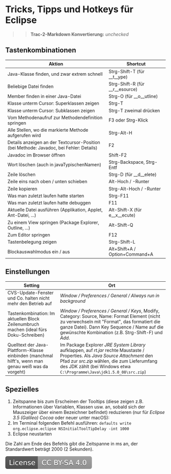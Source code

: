 # Tricks, Tipps und Hotkeys für Eclipse

>> **Trac-2-Markdown Konvertierung:** *unchecked*

## Tastenkombinationen

| Aktion | Shortcut |
|--------|----------|
| Java-Klasse finden, und zwar extrem schnell | Strg-Shift-T (für __t__ype) |
|Beliebige Datei finden|Strg-Shift-R (für __r__esource)
|Member finden in einer Java-Datei|Strg-O (für __o__utline)
|Klasse unterm Cursor: Superklassen zeigen|Strg-T
|Klasse unterm Cursor: Subklassen zeigen|Strg-T zweimal drücken
|Vom Methodenaufruf zur Methodendefinition springen|F3 oder Strg-Klick
|Alle Stellen, wo die markierte Methode aufgerufen wird|Strg-Alt-H
|Details anzeigen an der Textcursor-Position (bei Methode: Javadoc, bei Fehler: Details)|F2
|Javadoc im Browser öffnen|Shift-F2
|Wort löschen (auch in javaTypischenNamen)|Strg-Backspace, Strg-Entf
|Zeile löschen|Strg-D (für __d__elete)
|Zeile eins nach oben / unten schieben|Alt-Hoch / -Runter
|Zeile kopieren|Strg-Alt-Hoch / -Runter
|Was man zuletzt laufen hatte starten|Strg-F11
|Was man zuletzt laufen hatte debuggen|F11
|Aktuelle Datei ausführen (Applikation, Applet, Ant-Datei, ...)|Alt-Shift-X (für e__x__ecute)
|Zu einem View springen (Package Explorer, Outline, ...)|Alt-Shift-Q
|Zum Editor springen|F12
|Tastenbelegung zeigen|Strg-Shift-L
|Blockauswahlmodus ein / aus|Alt+Shift+A / Option+Command+A

## Einstellungen

| Setting | Ort |
|---------|-----|
|CVS-Update-Fenster und Co. halten nicht mehr den Betrieb auf|*Window / Preferences / General / Always run in background*
|Tastenkombination: Im aktuellen Block Zeilenumbruch machen (ideal fürs Doku-Schreiben)|*Window / Preferences / General / Keys*, Modify, Category: Source, Name: Format Element (nicht zu verwechseln mit "Format", das formatiert die ganze Datei). Dann Key Sequence / Name auf die gewünschte Kombination (z.B. Strg-Shift-F) und *Add*.
|Quelltext der Java-Plattform-Klasse einbinden (manchmal hilft's, wenn man genau weiß was da vorgeht)|Im Package Explorer *JRE System Library* aufklappen, auf *rt.jar* rechte Maustaste / Properties. Als *Java Source Attachment* den Pfad zur *src.zip* wählen, die zum Lieferumfang des JDK zählt (bei Windows etwa `C:\Programme\Java\jdk1.5.0_08\src.zip`)

## Spezielles

1. Zeitspanne bis zum Erscheinen der Tooltips (diese zeigen z.B. Informationen über Variablen, Klassen usw. an, sobald sich der Mauszeiger über einem Bezeichner befindet) reduzieren (nur für *Eclipse 3.5 (Galileo) Cocoa* oder neuer unter macOS):
1. Im Terminal folgenden Befehl ausführen: `defaults write org.eclipse.eclipse NSInitialToolTipDelay -int 1000`
1. Eclipse neustarten

Die Zahl am Ende des Befehls gibt die Zeitspanne in ms an, der Standardwert beträgt 2000 (2 Sekunden).

[![License: CC BY-SA 4.0](../license.svg)](https://creativecommons.org/licenses/by-sa/4.0/)
